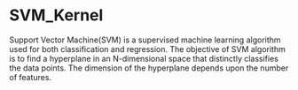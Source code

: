 # SVM_Kernel

Support Vector Machine(SVM) is a supervised machine learning algorithm used for both classification and regression. The objective of SVM algorithm is to find a hyperplane in an N-dimensional space that distinctly classifies the data points. The dimension of the hyperplane depends upon the number of features.

